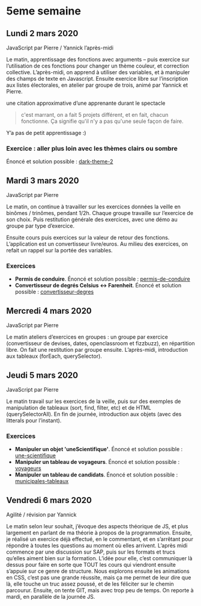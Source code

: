# 5eme semaine

## Lundi 2 mars 2020

JavaScript par Pierre / Yannick l’après-midi

Le matin, apprentissage des fonctions avec arguments – puis exercice sur l’utilisation de ces fonctions pour changer un thème couleur, et correction collective. L’après-midi, on apprend à utiliser des variables, et à manipuler des champs de texte en Javascript. Ensuite exercice libre sur l’inscription aux listes électorales, en atelier par groupe de trois, animé par Yannick et Pierre.


une citation approximative d’une apprenante durant le spectacle
> c'est marrant, on a fait 5 projets différent, et en fait, chacun fonctionne. Ça signifie qu'il n'y a pas qu'une seule façon de faire.

Y’a pas de petit apprentissage :)

### Exercice : aller plus loin avec les thèmes clairs ou sombre
Énoncé et solution possible : [dark-theme-2](https://github.com/descodeuses/journal-promo-ada/tree/master/cours/exercices/javascript/dark-theme-2)

## Mardi 3 mars 2020

JavaScript par Pierre

Le matin, on continue à travailler sur les exercices données la veille en binômes / trinômes, pendant 1/2h. Chaque groupe travaille sur l’exercice de son choix. Puis restitution générale des exercices, avec une démo au groupe par type d’exercice.

Ensuite cours puis exercices sur la valeur de retour des fonctions. L’application est un convertisseur livre/euros. Au milieu des exercices, on refait un rappel sur la portée des variables.

### Exercices

- **Permis de conduire**. Énoncé et solution possible : [permis-de-conduire](https://github.com/descodeuses/journal-promo-ada/tree/master/cours/exercices/javascript/permis-de-conduire)
- **Convertisseur de degrés Celsius <-> Farenheit**. Énoncé et solution possible : [convertisseur-degres](https://github.com/descodeuses/journal-promo-ada/tree/master/cours/exercices/javascript/convertisseur-degres)

## Mercredi 4 mars 2020

JavaScript par Pierre

Le matin ateliers d’exercices en groupes : un groupe par exercice (convertisseur de devises, dates, openclassroom et fizzbuzz), en répartition libre. On fait une restitution par groupe ensuite.
L’après-midi, introduction aux tableaux (forEach, querySelector).

## Jeudi 5 mars 2020

JavaScript par Pierre

Le matin travail sur les exercices de la veille, puis sur des exemples de manipulation de tableaux (sort, find, filter, etc) et de HTML (querySelectorAll). En fin de journée, introduction aux objets (avec des litterals pour l’instant).

### Exercices

- **Manipuler un objet 'uneScientifique'**. Énoncé et solution possible : [une-scientifique](https://github.com/descodeuses/journal-promo-ada/tree/master/cours/exercices/javascript/une-scientifique)
- **Manipuler un tableau de voyageurs**. Énoncé et solution possible : [voyageurs](https://github.com/descodeuses/journal-promo-ada/tree/master/cours/exercices/javascript/voyageurs)
- **Manipuler un tableau de candidats**. Énoncé et solution possible : [municipales-tableaux](https://github.com/descodeuses/journal-promo-ada/tree/master/cours/exercices/javascript/municipales-tableaux)

## Vendredi  6 mars 2020

Agilité / révision par  Yannick

Le matin selon leur souhait, j’évoque des aspects théorique de JS, et plus largement en parlant de ma théorie à propos de la programmation. Ensuite, je réalisé un exercice déjà effectué, en le commentant, et en s’arrêtant pour répondre à toutes les questions au moment où elles arrivent.
L’après midi commence par une discussion sur SAP, puis sur les formats et trucs qu’elles aiment bien sur la formation. L’idée pour elle, c’est communiquer là dessus pour faire en sorte que TOUT les cours qui viendront ensuite s’appuie sur ce genre de structure. Nous explorons ensuite les animations en CSS, c’est pas une grande réussite, mais ça me permet de leur dire que là, elle touche un truc assez poussé, et de les féliciter sur le chemin parcourur. Ensuite, on tente GIT, mais avec trop peu de temps. On reporte à mardi, en parallèle de la journée JS.



